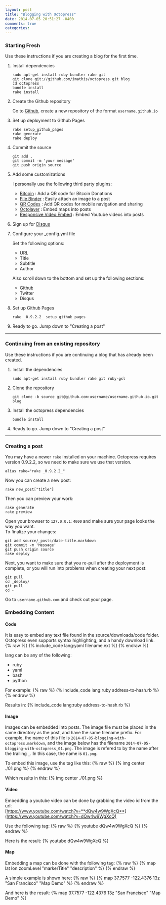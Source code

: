 ```yaml
---
layout: post
title: "Blogging with Octopress"
date: 2014-07-05 20:51:27 -0400
comments: true
categories: 
---
```


### Starting Fresh

Use these instructions if you are creating a blog for the first time.

 1. Install dependencies
 
        sudo apt-get install ruby bundler rake git  
        git clone git://github.com/imathis/octopress.git blog  
        cd octopress  
        bundle install  
        rake install  
 
 2. Create the Github repository
 
    Go to [Github](https://github.com/repositories/new), create a new repository of the format `username.github.io`
    
 3. Set up deployment to Github Pages
 
        rake setup_github_pages
        rake generate
        rake deploy
        
 4. Commit the source
 
        git add .
        git commit -m 'your message'
        git push origin source
        
 5. Add some customizations
 
    I personally use the following third party plugins:
    
    - [Bitcoin](https://github.com/PartTimeLegend/octopress-bitcoin-donation-aside) : Add a QR code for Bitcoin Donations
    - [File Binder](https://github.com/aycabta/octopress-file-binder) : Easily attach an image to a post
    - [QR Codes](https://github.com/sailor79/Octopress-dynamic-QR-Code-aside) : Add QR codes for mobile navigation and sharing
    - [Octolayer](https://github.com/mguentner/octolayer) : Embed maps into posts
    - [Responsive Video Embed](https://github.com/optikfluffel/octopress-responsive-video-embed) : Embed Youtube videos into posts
    
 6. Sign up for [Disqus](https://disqus.com)
 
 7. Configure your _config.yml file
 
    Set the following options:
    
    - URL
    - Title
    - Subtitle
    - Author
    
    Also scroll down to the bottom and set up the following sections:
    
    - Github
    - Twitter
    - Disqus
    
 8. Set up Github Pages
 
        rake _0.9.2.2_ setup_github_pages

 9. Ready to go. Jump down to "Creating a post"
        
---

### Continuing from an existing repository

Use these instructions if you are continuing a blog that has already been created.

 1. Install the dependencies
 
        sudo apt-get install ruby bundler rake git ruby-gsl

 1. Clone the repository
 
        git clone -b source git@github.com:username/username.github.io.git blog
    
 2. Install the octopress dependencies
 
        bundle install
        
 3. Ready to go. Jump down to "Creating a post"
        
---
        
### Creating a post

You may have a newer `rake` installed on your machine. Octopress requires version 0.9.2.2, so we need to make sure we use that version.

    alias rake="rake _0.9.2.2_"
    
Now you can create a new post:

    rake new_post["title"]
    
Then you can preview your work:

    rake generate
    rake preview
    
Open your browser to `127.0.0.1:4000` and make sure your page looks the way you want.  
To finalize your changes:

    git add source/_posts/date-title.markdown
    git commit -m 'Message'
    git push origin source
    rake deploy
    
Next, you want to make sure that you re-pull after the deployment is complete, or you will run into problems when creating your next post:

    git pull
    cd _deploy/
    git pull
    cd -
    
Go to `username.github.com` and check out your page.
    
### Embedding Content

#### Code

It is easy to embed any text file found in the source/downloads/code folder.  
Octopress even supports syntax highlighting, and a handy download link.
{% raw %}
    {% include_code lang:yaml filename.ext %}
{% endraw %}

lang can be any of the following:

 - ruby
 - yaml
 - bash
 - python

For example:
{% raw %}
    {% include_code lang:ruby address-to-hash.rb %}
{% endraw %}

Results in:
{% include_code lang:ruby address-to-hash.rb %}

#### Image

Images can be embedded into posts. The image file must be placed in the same directory as the post, and have the same filename prefix. For example, the name of this file is `2014-07-05-blogging-with-octopress.markdown`, and the image below has the filename `2014-07-05-blogging-with-octopress_01.png`. The image is refered to by the name after the trailing `_`. In this case, the name is `01.png`.

To embed this image, use the tag like this:
{% raw %}
    {% img center ./01.png %}
{% endraw %}

Which results in this:
{% img center ./01.png %}

#### Video

Embedding a youtube video can be done by grabbing the video id from the url:  
[https://www.youtube.com/watch?v=**dQw4w9WgXcQ**](https://www.youtube.com/watch?v=dQw4w9WgXcQ)

Use the following tag:
{% raw %}
    {% youtube dQw4w9WgXcQ %}
{% endraw %}

Here is the result:
{% youtube dQw4w9WgXcQ %}

#### Map

Embedding a map can be done with the following tag:
{% raw %}
    {% map lat lon zoomLevel "markerTitle" "description" %}
{% endraw %}
    
A simple example is shown here:
{% raw %}
    {% map 37.7577 -122.4376 13z "San Francisco" "Map Demo" %}
{% endraw %}

And here is the result:
{% map 37.7577 -122.4376 13z "San Francisco" "Map Demo" %}